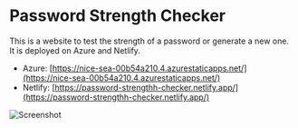 # Password Strength Checker

This is a website to test the strength of a password or generate a new one. It is deployed on Azure and Netlify.

- Azure: [https://nice-sea-00b54a210.4.azurestaticapps.net/](https://nice-sea-00b54a210.4.azurestaticapps.net/)
- Netlify: [https://password-strengthh-checker.netlify.app/](https://password-strengthh-checker.netlify.app/)

![Screenshot](https://github.com/Fernand0gh/password-strength-checker/raw/main/assets/117942609/ba9e9647-c8dd-43e8-90d8-eab1b62f000a)
